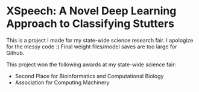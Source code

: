 # XSpeech: A Novel Deep Learning Approach to Classifying Stutters

This is a project I made for my state-wide science research fair. I apologize for the messy code :)
Final weight files/model saves are too large for Github.

This project won the following awards at my state-wide science fair:
- Second Place for Bioinformatics and Computational Biology
- Association for Computing Machinery
